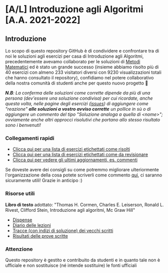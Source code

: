 # [A/L] Introduzione agli Algoritmi [A.A. 2021-2022]

## Introduzione

Lo scopo di questo repository GitHub è di condividere e confrontare tra di noi le soluzioni agli esercizi per casa di Introduzione agli Algoritmi, precedentemente avevamo collaborato per le soluzioni di [Metodi Matematici](https://github.com/sapienzastudentsnetwork/mmi2122) ed è stato un grande successo (insieme abbiamo risolto più di 40 esercizi con almeno 233 visitatori diversi con 9230 visualizzazioni totali che hanno consultato il repository), confidiamo nel potere collaborativo della nostra comunità di studenti anche per questo nuovo progetto 🙂

_**N.B**: La conferma delle soluzioni come corrette dipende da più di una persona (dev'essere una soluzione condivisa) per cui ricordate, anche questa volta, nelle pagine degli esercizi ([issues](https://github.com/sapienzastudentsnetwork/introalgo2122/issues?q=is%3Aissue+sort%3Aupdated-desc+)) di aggiungere come "reazione" **alle soluzioni a vostro avviso corrette** un pollice in sù o di aggiungere un commento del tipo "Soluzione analoga a quella di \<nome\>"; ovviamente anche altri approcci risolutivi che portano allo stesso risultato sono i benvenuti!_

### Collegamenti rapidi

- [Clicca qui per una lista di esercizi etichettati come risolti](../../issues?q=label%3Arisolto+sort%3Aupdated-desc+)
- [Clicca qui per una lista di esercizi etichettati come da revisionare](../../issues?q=label%3A"da+revisionare")
- [Clicca qui per vedere gli ultimi aggiornamenti, es. commenti](../../issues?q=sort%3Aupdated-desc+)

Se doveste avere dei consigli su come potremmo migliorare ulteriormente l'organizzazione della cosa potete scriverli come commento [qui](../../issues/1), ci saranno sicuramente utili! Grazie in anticipo :)

### Risorse utili

**Libro di testo** adottato: "Thomas H. Cormen, Charles E. Leiserson, Ronald L. Rivest, Clifford Stein, Introduzione agli algoritmi, Mc Graw Hill"<br/>

- [Dispense](https://twiki.di.uniroma1.it/twiki/view/Intro_algo/AD/Dispense)
- [Diario delle lezioni](https://twiki.di.uniroma1.it/twiki/view/Intro_algo/AD/DiarioDelleLezioni)
- [Tracce (con indizi di soluzione) dei vecchi scritti](https://twiki.di.uniroma1.it/twiki/view/Intro_algo/AD/VecchiScritti)
- [Risultati delle prove scritte](https://twiki.di.uniroma1.it/twiki/view/Intro_algo/AD/Risultati)

### Attenzione

Questo repository è gestito e contribuito da studenti e in quanto tale non è ufficiale e non sostituisce (né intende sostituire) le fonti ufficiali
